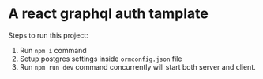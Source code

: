 # A react graphql auth tamplate

Steps to run this project:

1. Run `npm i` command
2. Setup postgres settings inside `ormconfig.json` file
3. Run `npm run dev` command concurrently will start both server and client.
